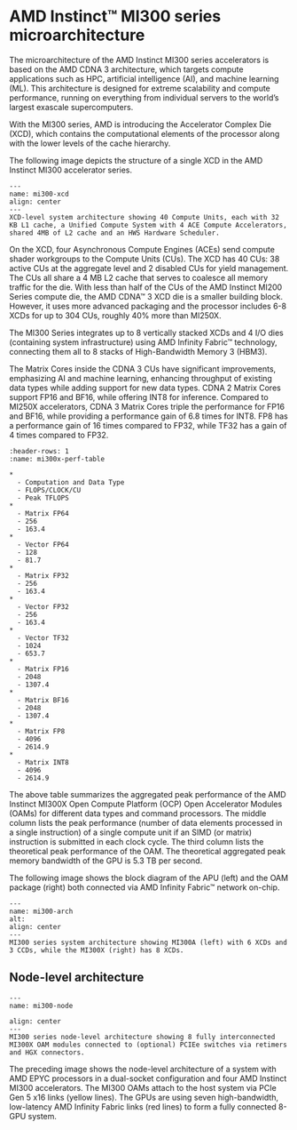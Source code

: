 # AMD Instinct™ MI300 series microarchitecture

The microarchitecture of the AMD Instinct MI300 series accelerators is based on the AMD CDNA 3
architecture, which targets compute applications such as HPC, artificial intelligence (AI), and machine
learning (ML). This architecture is designed for extreme scalability and compute performance, running
on everything from individual servers to the world’s largest exascale supercomputers.

With the MI300 series, AMD is introducing the Accelerator Complex Die (XCD), which contains the
computational elements of the processor along with the lower levels of the cache hierarchy.

The following image depicts the structure of a single XCD in the AMD Instinct MI300 accelerator series.

```{figure} ../../data/conceptual/gpu-arch/image007.png
---
name: mi300-xcd
align: center
---
XCD-level system architecture showing 40 Compute Units, each with 32 KB L1 cache, a Unified Compute System with 4 ACE Compute Accelerators, shared 4MB of L2 cache and an HWS Hardware Scheduler.
```

On the XCD, four Asynchronous Compute Engines (ACEs) send compute shader workgroups to the
Compute Units (CUs). The XCD has 40 CUs: 38 active CUs at the aggregate level and 2 disabled CUs for
yield management. The CUs all share a 4 MB L2 cache that serves to coalesce all memory traffic for the
die. With less than half of the CUs of the AMD Instinct MI200 Series compute die, the AMD CDNA™ 3
XCD die is a smaller building block. However, it uses more advanced packaging and the processor
includes 6-8 XCDs for up to 304 CUs, roughly 40% more than MI250X.

The MI300 Series integrates up to 8 vertically stacked XCDs and 4 I/O dies (containing system
infrastructure) using AMD Infinity Fabric™ technology, connecting them all to 8 stacks of
High-Bandwidth Memory 3 (HBM3).

The Matrix Cores inside the CDNA 3 CUs have significant improvements, emphasizing AI and machine
learning, enhancing throughput of existing data types while adding support for new data types.
CDNA 2 Matrix Cores support FP16 and BF16, while offering INT8 for inference. Compared to MI250X
accelerators, CDNA 3 Matrix Cores triple the performance for FP16 and BF16, while providing a
performance gain of 6.8 times for INT8. FP8 has a performance gain of 16 times compared to FP32,
while TF32 has a gain of 4 times compared to FP32.

```{list-table} Peak-performance capabilities of the MI300X for different data types.
:header-rows: 1
:name: mi300x-perf-table

*
  - Computation and Data Type
  - FLOPS/CLOCK/CU
  - Peak TFLOPS
*
  - Matrix FP64
  - 256
  - 163.4
*
  - Vector FP64
  - 128
  - 81.7
*
  - Matrix FP32
  - 256
  - 163.4
*
  - Vector FP32
  - 256
  - 163.4
*
  - Vector TF32
  - 1024
  - 653.7
*
  - Matrix FP16
  - 2048
  - 1307.4
*
  - Matrix BF16
  - 2048
  - 1307.4
*
  - Matrix FP8
  - 4096
  - 2614.9
*
  - Matrix INT8
  - 4096
  - 2614.9
```

The above table summarizes the aggregated peak performance of the AMD Instinct MI300X Open
Compute Platform (OCP) Open Accelerator Modules (OAMs) for different data types and command
processors. The middle column lists the peak performance (number of data elements processed in a
single instruction) of a single compute unit if an SIMD (or matrix) instruction is submitted in each clock
cycle. The third column lists the theoretical peak performance of the OAM. The theoretical aggregated
peak memory bandwidth of the GPU is 5.3 TB per second.

The following image shows the block diagram of the APU (left) and the OAM package (right) both
connected via AMD Infinity Fabric™ network on-chip.

```{figure} ../../data/conceptual/gpu-arch/image008.png
---
name: mi300-arch
alt: 
align: center
---
MI300 series system architecture showing MI300A (left) with 6 XCDs and 3 CCDs, while the MI300X (right) has 8 XCDs.
```

## Node-level architecture

```{figure} ../../data/conceptual/gpu-arch/image009.png
---
name: mi300-node

align: center
---
MI300 series node-level architecture showing 8 fully interconnected MI300X OAM modules connected to (optional) PCIEe switches via retimers and HGX connectors.
```

The preceding image shows the node-level architecture of a system with AMD EPYC processors in a
dual-socket configuration and four AMD Instinct MI300 accelerators. The MI300 OAMs attach to the
host system via PCIe Gen 5 x16 links (yellow lines). The GPUs are using seven high-bandwidth,
low-latency AMD Infinity Fabric links (red lines) to form a fully connected 8-GPU system.

<!---
We need performance data about the P2P communication here.
-->
